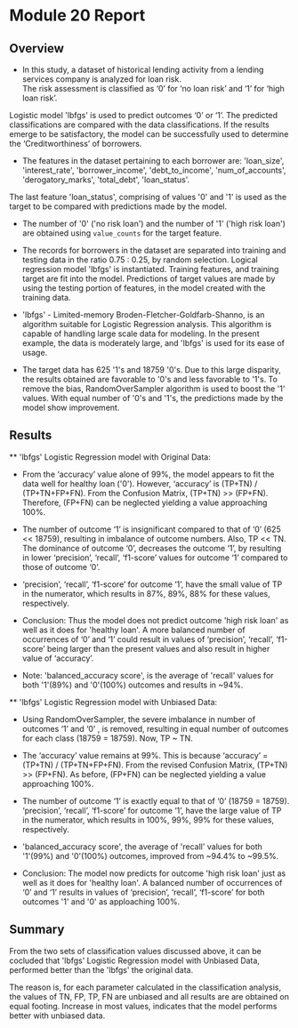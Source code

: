 # Module 20 Report 

## Overview

* In this study, a dataset of historical lending activity from a lending services company is analyzed for loan risk.  
The risk assessment is classified as ‘0’ for ‘no loan risk’ and ‘1’ for ‘high loan risk’.

Logistic model 'lbfgs' is used to predict outcomes ‘0’ or ‘1’.
The predicted classifications are compared with the data classifications.
If the results emerge to be satisfactory, the model can be successfully used to determine the ‘Creditworthiness’ of borrowers.

* The features in the dataset pertaining to each borrower are: 
 	'loan_size',
 	'interest_rate',
 	'borrower_income',
 	'debt_to_income',
 	'num_of_accounts',
 	'derogatory_marks',
 	'total_debt',
 	'loan_status'.

The last feature 'loan_status', comprising of values '0' and '1' is used as the target to be compared with predictions made by the model.

* The number of '0' ('no risk loan') and the number of '1' ('high risk loan') are obtained using `value_counts` for the target feature.

* The records for borrowers in the dataset are separated into training and testing data in the ratio 0.75 : 0.25, by random selection.
Logical regression model 'lbfgs' is instantiated.
Training features, and training target are fit into the model.
Predictions of target values are made by using the testing portion of features, in the model created with the training data. 

* 'lbfgs' - Limited-memory Broden-Fletcher-Goldfarb-Shanno, is an algorithm suitable for Logistic Regression analysis.  This algorithm is capable of handling large scale data for modeling. In the present example, the data is moderately large, and 'lbfgs' is used for its ease of usage.

* The target data has 625 '1's and 18759 '0's. Due to this large disparity, the results obtained are favorable to '0's and less favorable to '1's.  To remove the bias, RandomOverSampler algorithm is used to boost the '1' values.  With equal number of '0's and '1's, the predictions made by the model show improvement.


## Results


** 'lbfgs' Logistic Regression model with Original Data:
  
  * From the ‘accuracy’ value alone of 99%, the model appears to fit the data well for healthy loan ('0').
    However, ‘accuracy’ is (TP+TN) / (TP+TN+FP+FN). From the Confusion Matrix, (TP+TN) >> (FP+FN). Therefore, (FP+FN) can be neglected yielding a value approaching 100%.

  * The number of outcome ‘1’ is insignificant compared to that of ‘0’ (625 << 18759), resulting in imbalance of outcome numbers. 	Also, TP << TN.
   The dominance of outcome ‘0’, decreases the outcome ‘1’, by resulting in lower ‘precision’, ‘recall’, ‘f1-score’ values for 	outcome ‘1’ compared to those of outcome ‘0’.

  * ‘precision’, ‘recall’, ‘f1-score’ for outcome ‘1’, have the small value of TP in the numerator, which results in 87%, 89%, 88% for these values, respectively.

  * Conclusion: Thus the model does not predict outcome 'high risk loan' as well as it does for 'healthy loan'.
    A more balanced number of occurrences of ‘0’ and ‘1’ could result in values of ‘precision’, ‘recall’, ‘f1-score’ being larger than the present values and  also result in higher value of ‘accuracy’.

  * Note: 'balanced_accuracy score', is the average of 'recall' values for both '1'(89%) and '0'(100%) outcomes and results in ~94%.




** 'lbfgs' Logistic Regression model with Unbiased Data:

  * Using RandomOverSampler, the severe imbalance in number of outcomes ‘1’ and ‘0’ , is removed, resulting in equal number of outcomes for each class (18759 = 18759). Now, TP ~ TN.

  * The ‘accuracy’ value remains at 99%.
    This is because ‘accuracy’ = (TP+TN) / (TP+TN+FP+FN). From the revised Confusion Matrix, (TP+TN) >> (FP+FN). As before, (FP+FN) can be neglected yielding a value approaching 100%.

  * The number of outcome ‘1’ is exactly equal to that of ‘0’ (18759 = 18759).
    ‘precision’, ‘recall’, ‘f1-score’ for outcome ‘1’, have the large value of TP in the numerator, which results in 100%, 99%, 99% for these values, respectively.

  * 'balanced_accuracy score', the average of 'recall' values for both '1'(99%) and '0'(100%) outcomes, improved from ~94.4% to ~99.5%.

  * Conclusion: The model now predicts for outcome 'high risk loan' just as well as it does for 'healthy loan'.
    A balanced number of occurrences of ‘0’ and ‘1’ results in values of ‘precision’, ‘recall’, ‘f1-score’ for both outcomes '1' and '0' as apploaching 100%.

## Summary

From the two sets of classification values discussed above, it can be cocluded that 'lbfgs' Logistic Regression model with Unbiased Data, performed better than the 'lbfgs' the original data.

The reason is, for each parameter calculated in the classification analysis, the values of TN, FP, TP, FN are unbiased and all results are are obtained on equal footing. Increase in most values, indicates that the model performs better with unbiased data.

